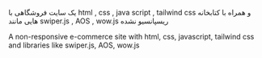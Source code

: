 یک سایت فروشگاهی با html , css , java script , tailwind css و همراه با کتابخانه هایی مانند swiper.js , AOS , wow.js ریسپانسیو نشده


A non-responsive e-commerce site with html, css, javascript, tailwind css and libraries like swiper.js, AOS, wow.js
